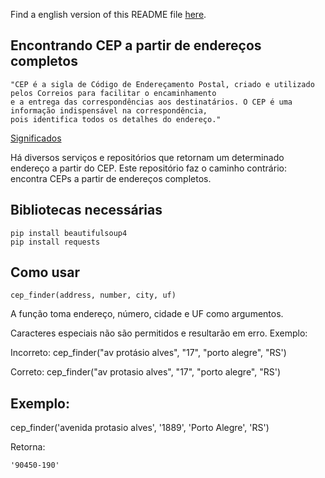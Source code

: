 Find a english version of this README file [here](https://github.com/rodrigobercinimartins/CEP-por-endereco/blob/master/EN_README.md).

## Encontrando CEP a partir de endereços completos

```
"CEP é a sigla de Código de Endereçamento Postal, criado e utilizado pelos Correios para facilitar o encaminhamento
e a entrega das correspondências aos destinatários. O CEP é uma informação indispensável na correspondência,
pois identifica todos os detalhes do endereço."

```
[Significados](https://www.significados.com.br/cep/)

Há diversos serviços e repositórios que retornam um determinado endereço a partir do CEP. Este repositório faz o caminho contrário: encontra CEPs a partir de endereços completos.

## Bibliotecas necessárias
``` 
pip install beautifulsoup4
pip install requests
```

## Como usar

```
cep_finder(address, number, city, uf)
```
A função toma endereço, número, cidade e UF como argumentos.

Caracteres especiais não são permitidos e resultarão em erro. Exemplo:

Incorreto: cep_finder("av protásio alves", "17", "porto alegre", "RS') 

Correto: cep_finder("av protasio alves", "17", "porto alegre", "RS')

## Exemplo:

cep_finder('avenida protasio alves', '1889', 'Porto Alegre', 'RS')

Retorna:
```
'90450-190'
```

